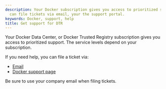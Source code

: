 ```yaml
---
description: Your Docker subscription gives you access to prioritized support. You
  can file tickets via email, your the support portal.
keywords: Docker, support, help
title: Get support for DTR
---
```


<!-- TODO: review page for v2.2 -->

Your Docker Data Center, or Docker Trusted Registry subscription gives you
access to prioritized support. The service levels depend on your subscription.

If you need help, you can file a ticket via:

* [Email](mailto:support@docker.com)
* [Docker support page](https://support.docker.com/)

Be sure to use your company email when filing tickets.
